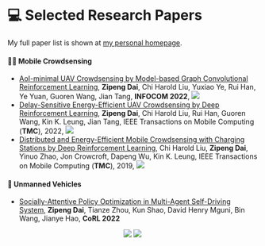 
# 💻 Selected Research Papers

My full paper list is shown at [my personal homepage](http://zipengdai.com/).

####  🙋‍♂️ Mobile Crowdsensing
- [AoI-minimal UAV Crowdsensing by Model-based Graph Convolutional Reinforcement Learning](https://ieeexplore.ieee.org/document/9796732/), **Zipeng Dai**, Chi Harold Liu, Yuxiao Ye, Rui Han, Ye Yuan, Guoren Wang, Jian Tang, **INFOCOM 2022**, [![](https://img.shields.io/github/stars/BIT-MCS/GCRL-min-AoI?style=social&label=Code+Stars)](https://github.com/BIT-MCS/GCRL-min-AoI) 
- [Delay-Sensitive Energy-Efficient UAV Crowdsensing by Deep Reinforcement Learning](https://ieeexplore.ieee.org/abstract/document/9540290/), **Zipeng Dai**, Chi Harold Liu, Rui Han, Guoren Wang, Kin K. Leung, Jian Tang, IEEE Transactions on Mobile Computing (**TMC**), 2022, [![](https://img.shields.io/github/stars/BIT-MCS/DRL-eFresh?style=social&label=Code+Stars)](https://github.com/BIT-MCS/DRL-eFresh) 
- [Distributed and Energy-Efficient Mobile Crowdsensing with Charging Stations by Deep Reinforcement Learning](https://ieeexplore.ieee.org/abstract/document/8821415/), Chi Harold Liu, **Zipeng Dai**, Yinuo Zhao, Jon Crowcroft, Dapeng Wu, Kin K. Leung, IEEE Transactions on Mobile Computing (**TMC**), 2019, [![](https://img.shields.io/github/stars/BIT-MCS/e-Divert?style=social&label=Code+Stars)](https://github.com/BIT-MCS/e-Divert) 

#### 🚖 Unmanned Vehicles
- [Socially-Attentive Policy Optimization in Multi-Agent Self-Driving System](https://openreview.net/pdf?id=KXkzplx6H2K), **Zipeng Dai**, Tianze Zhou, Kun Shao, David Henry Mguni, Bin Wang, Jianye Hao, **CoRL 2022**

<html>

<div align="center"> 
	<img src="https://github-readme-stats.vercel.app/api?username=superboySB&show_icons=true&theme=transparent" />
	<img src="https://github-readme-stats.vercel.app/api/top-langs/?username=superboySB&hide=html,jupyter%20notebook&theme=transparent" />
</div>

</html>
